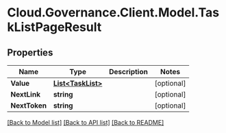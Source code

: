 # Cloud.Governance.Client.Model.TaskListPageResult
## Properties

Name | Type | Description | Notes
------------ | ------------- | ------------- | -------------
**Value** | [**List&lt;TaskList&gt;**](TaskList.md) |  | [optional] 
**NextLink** | **string** |  | [optional] 
**NextToken** | **string** |  | [optional] 

[[Back to Model list]](../README.md#documentation-for-models) [[Back to API list]](../README.md#documentation-for-api-endpoints) [[Back to README]](../README.md)

